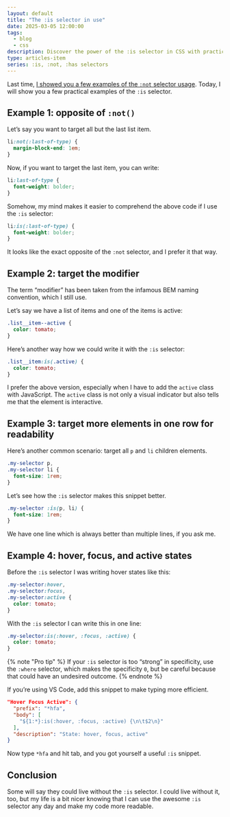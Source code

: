 ```yaml
---
layout: default
title: "The :is selector in use"
date: 2025-03-05 12:00:00
tags:
  - blog
  - css
description: Discover the power of the :is selector in CSS with practical examples that simplify your styling process.
type: articles-item
series: :is, :not, :has selectors
---
```


Last time, [I showed you a few examples of the `:not` selector usage](/articles/the-not-selector-in-use/). Today, I will show you a few practical examples of the `:is` selector.

## Example 1: opposite of `:not()`

Let’s say you want to target all but the last list item.

```css
li:not(:last-of-type) {
  margin-block-end: 1em;
}
```

Now, if you want to target the last item, you can write:

```css
li:last-of-type {
  font-weight: bolder;
}
```

Somehow, my mind makes it easier to comprehend the above code if I use the `:is` selector:

```css
li:is(:last-of-type) {
  font-weight: bolder;
}
```

It looks like the exact opposite of the `:not` selector, and I prefer it that way.

## Example 2: target the modifier

The term “modifier” has been taken from the infamous BEM naming convention, which I still use.

Let’s say we have a list of items and one of the items is active:

```css
.list__item--active {
  color: tomato;
}
```

Here’s another way how we could write it with the `:is` selector:

```css
.list__item:is(.active) {
  color: tomato;
}
```

I prefer the above version, especially when I have to add the `active` class with JavaScript. The `active` class is not only a visual indicator but also tells me that the element is interactive.

## Example 3: target more elements in one row for readability

Here’s another common scenario: target all `p` and `li` children elements.

```css
.my-selector p,
.my-selector li {
  font-size: 1rem;
}
```

Let’s see how the `:is` selector makes this snippet better.

```css
.my-selector :is(p, li) {
  font-size: 1rem;
}
```

We have one line which is always better than multiple lines, if you ask me.

## Example 4: hover, focus, and active states

Before the `:is` selector I was writing hover states like this:

```css
.my-selector:hover,
.my-selector:focus,
.my-selector:active {
  color: tomato;
}
```

With the `:is` selector I can write this in one line:

```css
.my-selector:is(:hover, :focus, :active) {
  color: tomato;
}
```

{% note "Pro tip" %}
If your `:is` selector is too “strong” in specificity, use the `:where` selector, which makes the specificity `0`, but be careful because that could have an undesired outcome.
{% endnote %}

If you’re using VS Code, add this snippet to make typing more efficient.

```json
"Hover Focus Active": {
  "prefix": "*hfa",
  "body": [
    "${1:*}:is(:hover, :focus, :active) {\n\t$2\n}"
  ],
  "description": "State: hover, focus, active"
}
```

Now type `*hfa` and hit tab, and you got yourself a useful `:is` snippet.

## Conclusion

Some will say they could live without the `:is` selector. I could live without it, too, but my life is a bit nicer knowing that I can use the awesome `:is` selector any day and make my code more readable.
